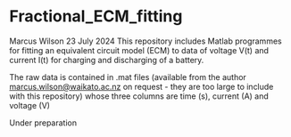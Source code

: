 # Fractional_ECM_fitting

Marcus Wilson 23 July 2024
This repository includes Matlab programmes for fitting an equivalent circuit model (ECM) to data of voltage V(t) and current I(t) for charging and discharging of a battery. 

The raw data is contained in .mat files (available from the author marcus.wilson@waikato.ac.nz on request - they are too large to include with this repository)
whose three columns are time (s), current (A) and voltage (V)


Under preparation
